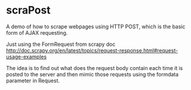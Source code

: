 # scraPost
A demo of how to scrape webpages using HTTP POST, which is the basic form of AJAX requesting.

Just using the FormRequest from scrapy doc http://doc.scrapy.org/en/latest/topics/request-response.html#request-usage-examples

The idea is to find out what does the request body contain each time it is posted to the server and then mimic those requests 
using the formdata parameter in Request.
